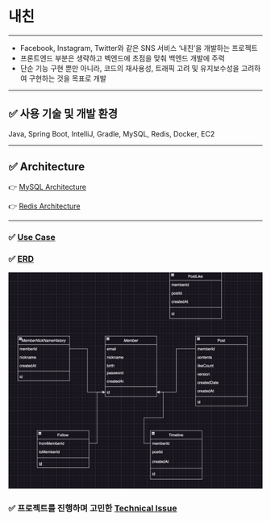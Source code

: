 # 내친

*** 

* Facebook, Instagram, Twitter와 같은 SNS 서비스 ‘내친’을 개발하는 프로젝트
* 프론트엔드 부분은 생략하고 벡엔드에 초점을 맞춰 백엔드 개발에 주력
* 단순 기능 구현 뿐만 아니라, 코드의 재사용성, 트래픽 고려 및 유지보수성을 고려하여 구현하는 것을 목표로 개발

***

## ✅ 사용 기술 및 개발 환경

Java, Spring Boot, IntelliJ, Gradle, MySQL, Redis, Docker, EC2

***

## ✅ Architecture 

👉 [MySQL Architecture](https://github.com/JinDDung2/sns-practice/wiki/MySQL-Architecture)

👉 [Redis Architecture](https://github.com/JinDDung2/sns-practice/wiki/Redis-Architecture)

***

### ✅ [Use Case](https://github.com/JinDDung2/sns-practice/wiki/Use-Case)

### ✅ [ERD](https://github.com/JinDDung2/sns-practice/wiki/ERD)
![img.png](assets/ERD.png)

### ✅ 프로젝트를 진행하며 고민한 [Technical Issue](https://github.com/JinDDung2/sns-practice/wiki/Technical-Issue)